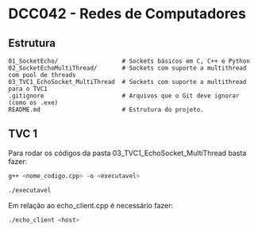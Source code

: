 # DCC042 - Redes de Computadores

## Estrutura

```plaintext
01_SocketEcho/                  # Sockets básicos em C, C++ e Python
02_SocketEchoMultiThread/       # Sockets com suporte a multithread com pool de threads
03_TVC1_EchoSocket_MultiThread  # Sockets com suporte a multithread para o TVC1
.gitignore                      # Arquivos que o Git deve ignorar (como os .exe)
README.md                       # Estrutura do projeto.
```

## TVC 1

Para rodar os códigos da pasta 03_TVC1_EchoSocket_MultiThread basta fazer:
```bash
g++ <nome_codigo.cpp> -o <executavel>

./executavel
```

Em relação ao echo_client.cpp é necessário fazer:
```bash
./echo_client <host>
```
